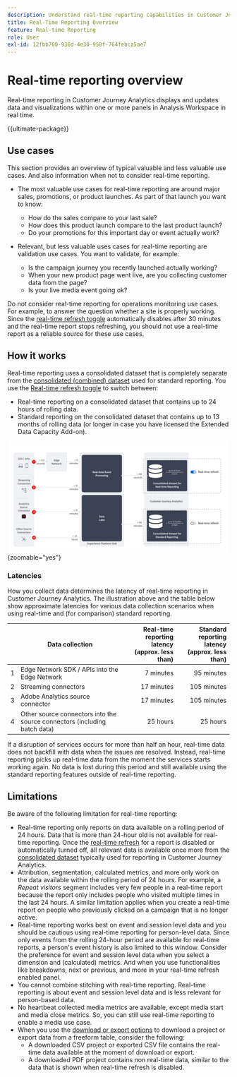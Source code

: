 ```yaml
---
description: Understand real-time reporting capabilities in Customer Journey Analytics.
title: Real-Time Reporting Overview
feature: Real-time Reporting
role: User
exl-id: 12fbb760-936d-4e30-958f-764febca5ae7
---
```

# Real-time reporting overview

Real-time reporting in Customer Journey Analytics displays and updates data and visualizations within one or more panels in Analysis Workspace in real time.

{{ultimate-package}}

## Use cases

This section provides an overview of typical valuable and less valuable use cases. And also information when not to consider real-time reporting.

* The most valuable use cases for real-time reporting are around major sales, promotions, or product launches. 
As part of that launch you want to know:

  * How do the sales compare to your last sale?
  * How does this product launch compare to the last product launch?
  * Do your promotions for this important day or event actually work?

* Relevant, but less valuable uses cases for real-time reporting are validation use cases. 
You want to validate, for example:

  * Is the campaign journey you recently launched actually working?
  * When your new product page went live, are you collecting customer data from the page?
  * Is your live media event going ok?

Do not consider real-time reporting for operations monitoring use cases. For example, to answer the question whether a site is properly working. Since the [real-time refresh toggle](use-real-time.md) automatically disables after 30 minutes and the real-time report stops refreshing, you should not use a real-time report as a reliable source for these use cases.

## How it works

Real-time reporting uses a consolidated dataset that is completely separate from the [consolidated (combined) dataset](/help/connections/combined-dataset.md) used for standard reporting. You use the [Real-time refresh toggle](use-real-time.md) to switch between: 

* Real-time reporting on a consolidated dataset that contains up to 24 hours of rolling data.
* Standard reporting on the consolidated dataset that contains up to 13 months of rolling data (or longer in case you have licensed the Extended Data Capacity Add-on).

![Real-time reporting](assets/real-time-reporting-latencies.svg){zoomable="yes"}

### Latencies

How you collect data determines the latency of real-time reporting in Customer Journey Analytics. The illustration above and the table below show approximate latencies for various data collection scenarios when using real-time and (for comparison) standard reporting.

| | Data collection | Real-time reporting latency <br/>(approx. less than) | Standard reporting latency <br/>(approx. less than) |
|:---:|---|--:|--:|
| 1 | Edge Network SDK / APIs into the Edge Network | 7 minutes | 95 minutes | 
| 2 | Streaming connectors |  17 minutes |  105 minutes |
| 3 | Adobe Analytics source connector | 17 minutes |  105 minutes |
| 4 | Other source connectors into the source connectors (including batch data) |  25 hours | 25 hours |

If a disruption of services occurs for more than half an hour, real-time data does not backfill with data when the issues are resolved. Instead, real-time reporting picks up real-time data from the moment the services starts working again. No data is lost during this period and still available using the standard reporting features outside of real-time reporting.

## Limitations

Be aware of the following limitation for real-time reporting:

* Real-time reporting only reports on data available on a rolling period of 24 hours. Data that is more than   24-hour old is not available for real-time reporting. Once the [real-time refresh](use-real-time.md) for a report is disabled or automatically turned off, all relevant data is available once more from the [consolidated dataset](/help/connections/combined-dataset.md) typically used for reporting in Customer Journey Analytics.
* Attribution, segmentation, calculated metrics, and more only work on the data available within the rolling period of 24 hours. For example, a *Repeat visitors* segment includes very few people in a real-time report because the report only includes people who visited multiple times in the last 24 hours. A similar limitation applies when you create a real-time report on people who previously clicked on a campaign that is no longer active.
* Real-time reporting works best on event and session level data and you should be cautious using real-time reporting for person-level data. Since only events from the rolling 24-hour period are available for real-time reports, a person's event history is also limited to this window. Consider the preference for event and session level data when you select a dimension and (calculated) metrics. And when you use functionalities like breakdowns, next or previous, and more in your real-time refresh enabled panel.
* You cannot combine stitching with real-time reporting. Real-time reporting is about event and session level data and is less relevant for person-based data.
* No heartbeat collected media metrics are available, except media start and media close metrics. So, you can still use real-time reporting to enable a media use case.
* When you use the [download or export options](/help/analysis-workspace/export/download-send.md) to download  a project or export data from a freeform table, consider the following:
  * A downloaded CSV project or exported CSV file contains the real-time data available at the moment of download or export.
  * A downloaded PDF project contains non real-time data, similar to the data that is shown when real-time refresh is disabled.
